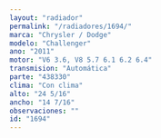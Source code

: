 ```yaml
---
layout: "radiador"
permalink: "/radiadores/1694/"
marca: "Chrysler / Dodge"
modelo: "Challenger"
ano: "2011"
motor: "V6 3.6, V8 5.7 6.1 6.2 6.4"
transmision: "Automática"
parte: "438330"
clima: "Con clima"
alto: "24 5/16"
ancho: "14 7/16"
observaciones: ""
id: "1694"
---
```


